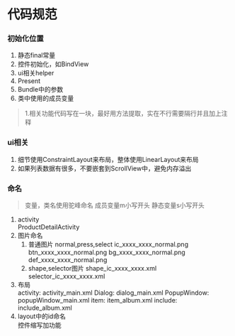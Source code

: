 
# 代码规范

### 初始化位置

1. 静态final常量
2. 控件初始化，如BindView
3. ui相关helper
4. Present
5. Bundle中的参数
6. 类中使用的成员变量

> 1.相关功能代码写在一块，最好用方法提取，实在不行需要隔行并且加上注释


### ui相关

1. 细节使用ConstraintLayout来布局，整体使用LinearLayout来布局
2. 如果列表数据有很多，不要嵌套到ScrollView中，避免内存溢出


### 命名
> 变量，类名使用驼峰命名
> 成员变量m小写开头
> 静态变量s小写开头

1. activity  
ProductDetailActivity
2. 图片命名
   1. 普通图片  normal,press,select
    ic_xxxx_xxxx_normal.png  
    btn_xxxx_xxxx_normal.png
    bg_xxxx_xxxx_normal.png
    def_xxxx_xxxx_normal.png
   1. shape,selector图片
    shape_ic_xxxx_xxxx.xml
    selector_ic_xxxx_xxxx.xml
3. 布局  
activity: activity_main.xml
Dialog: dialog_main.xml
PopupWindow: popupWindow_main.xml
item: item_album.xml
include: include_album.xml
4. layout中的id命名  
控件缩写加功能